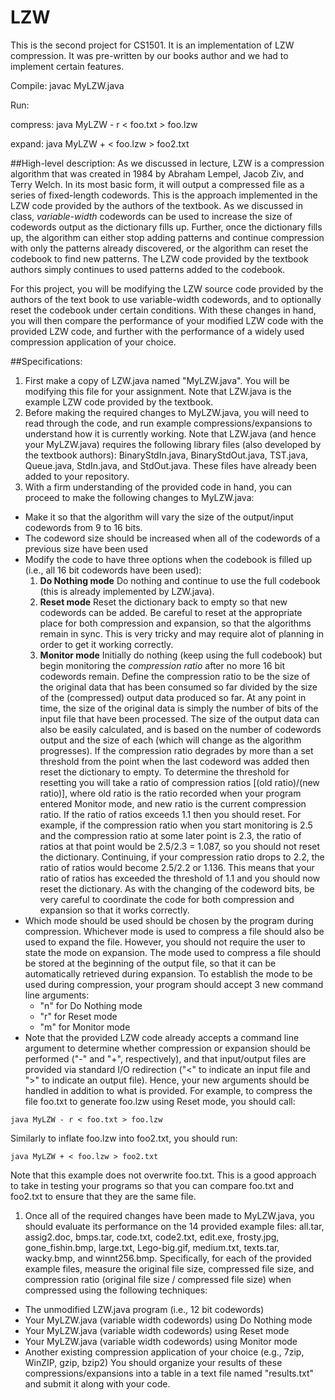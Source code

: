 # LZW
This is the second project for CS1501. It is an implementation of LZW compression. It was pre-written by our books author and we had to implement certain features.

Compile: javac MyLZW.java

Run:

compress:   java MyLZW - r < foo.txt > foo.lzw

expand:     java MyLZW + < foo.lzw > foo2.txt


##High-level description:
As we discussed in lecture, LZW is a compression algorithm that was created in 1984 by Abraham Lempel, Jacob Ziv, and Terry Welch.
In its most basic form, it will output a compressed file as a series of fixed-length codewords.
This is the approach implemented in the LZW code provided by the authors of the textbook.
As we discussed in class, *variable-width* codewords can be used to increase the size of codewords output as the dictionary fills up.
Further, once the dictionary fills up, the algorithm can either stop adding patterns and continue compression with only the patterns already discovered, or the algorithm can reset the codebook to find new patterns.
The LZW code provided by the textbook authors simply continues to used patterns added to the codebook.

For this project, you will be modifying the LZW source code provided by the authors of the text book to use variable-width codewords, and to optionally reset the codebook under certain conditions.
With these changes in hand, you will then compare the performance of your modified LZW code with the provided LZW code, and further with the performance of a widely used compression application of your choice.

##Specifications:
1. First make a copy of LZW.java named "MyLZW.java".  You will be modifying this file for your assignment.  Note that LZW.java is the example LZW code provided by the textbook.
1. Before making the required changes to MyLZW.java, you will need to read through the code, and run example compressions/expansions to understand how it is currently working.  Note that LZW.java (and hence your MyLZW.java) requires the following library files (also developed by the textbook authors):  BinaryStdIn.java, BinaryStdOut.java, TST.java, Queue.java, StdIn.java, and StdOut.java.  These files have already been added to your repository.
1. With a firm understanding of the provided code in hand, you can proceed to make the following changes to MyLZW.java:
  * Make it so that the algorithm will vary the size of the output/input codewords from 9 to 16 bits.
  * The codeword size should be increased when all of the codewords of a previous size have been used
  * Modify the code to have three options when the codebook is filled up (i.e., all 16 bit codewords have been used):
    1. **Do Nothing mode**  Do nothing and continue to use the full codebook (this is already implemented by LZW.java).
    1. **Reset mode** Reset the dictionary back to empty so that new codewords can be added. Be careful to reset at the appropriate place for both compression and expansion, so that the algorithms remain in sync.  This is very tricky and may require alot of planning in order to get it working correctly.
    1. **Monitor mode**  Initially do nothing (keep using the full codebook) but begin monitoring the *compression ratio* after no more 16 bit codewords remain.  Define the compression ratio to be the size of the original data that has been consumed so far divided by the size of the (compressed) output data produced so far.  At any point in time, the size of the original data is simply the number of bits of the input file that have been processed.  The size of the output data can also be easily calculated, and is based on the number of codewords output and the size of each (which will change as the algorithm progresses).  If the compression ratio degrades by more than a set threshold from the point when the last codeword was added then reset the dictionary to empty.  To determine the threshold for resetting you will take a ratio of compression ratios [(old ratio)/(new ratio)], where old ratio is the ratio recorded when your program entered Monitor mode, and new ratio is the current compression ratio.  If the ratio of ratios exceeds 1.1 then you should reset.  For example, if the compression ratio when you start monitoring is 2.5 and the compression ratio at some later point is 2.3, the ratio of ratios at that point would be 2.5/2.3 = 1.087, so you should not reset the dictionary.  Continuing, if your compression ratio drops to 2.2, the ratio of ratios would become 2.5/2.2 or 1.136. This means that your ratio of ratios has exceeded the threshold of 1.1 and you should now reset the dictionary.  As with the changing of the codeword bits, be very careful to coordinate the code for both compression and expansion so that it works correctly.
  * Which mode should be used should be chosen by the program during compression. Whichever mode is used to compress a file should also be used to expand the file. However, you should not require the user to state the mode on expansion. The mode used to compress a file should be stored at the beginning of the output file, so that it can be automatically retrieved during expansion.  To establish the mode to be used during compression, your program should accept 3 new command line arguments:
    * "n" for Do Nothing mode
    * "r" for Reset mode
    * "m" for Monitor mode
  * Note that the provided LZW code already accepts a command line argument to determine whether compression or expansion should be performed ("-" and "+", respectively), and that input/output files are provided via standard I/O redirection ("&lt;" to indicate an input file and "&gt;" to indicate an output file).  Hence, your new arguments should be handled in addition to what is provided. For example, to compress the file foo.txt to generate foo.lzw using Reset mode, you should call:
  ```
  java MyLZW - r < foo.txt > foo.lzw
  ```
  Similarly to inflate foo.lzw into foo2.txt, you should run:
  ```
  java MyLZW + < foo.lzw > foo2.txt
  ```
  Note that this example does not overwrite foo.txt.
  This is a good approach to take in testing your programs so that you can compare foo.txt and foo2.txt to ensure that they are the same file.
1. Once all of the required changes have been made to MyLZW.java, you should evaluate its performance on the 14 provided example files:  all.tar, assig2.doc, bmps.tar, code.txt, code2.txt, edit.exe, frosty.jpg, gone_fishin.bmp, large.txt, Lego-big.gif, medium.txt, texts.tar, wacky.bmp, and winnt256.bmp.  Specifically, for each of the provided example files, measure the original file size, compressed file size, and compression ratio (original file size / compressed file size) when compressed using the following techniques:
  * The unmodified LZW.java program (i.e., 12 bit codewords)
  * Your MyLZW.java (variable width codewords) using Do Nothing mode
  * Your MyLZW.java (variable width codewords) using Reset mode
  * Your MyLZW.java (variable width codewords) using Monitor mode
  * Another existing compression application of your choice (e.g., 7zip, WinZIP, gzip, bzip2)
You should organize your results of these compressions/expansions into a table in a text file named "results.txt" and submit it along with your code.
